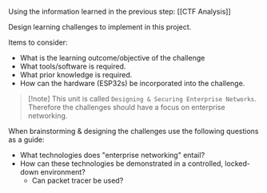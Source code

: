 Using the information learned in the previous step: [[CTF Analysis]]

Design learning challenges to implement in this project.

Items to consider:

- What is the learning outcome/objective of the challenge
- What tools/software is required.
- What prior knowledge is required.
- How can the hardware (ESP32s) be incorporated into the challenge.

> [!note] This unit is called `Designing & Securing Enterprise Networks`. Therefore the challenges should have a focus on enterprise networking.

When brainstorming & designing the challenges use the following questions as a guide:

- What technologies does "enterprise networking" entail?
- How can these technologies be demonstrated in a controlled, locked-down environment?
	- Can packet tracer be used?